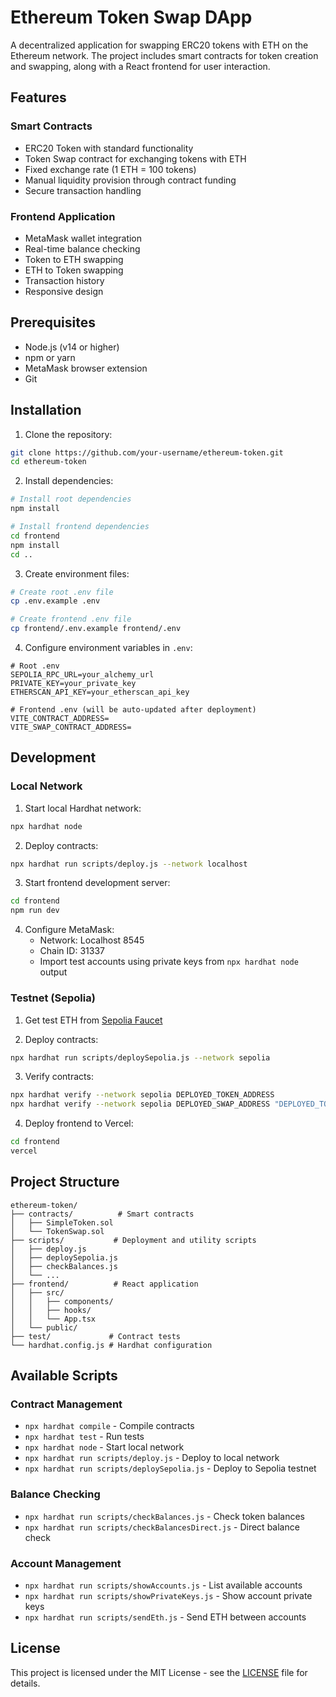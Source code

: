 # Ethereum Token Swap DApp

A decentralized application for swapping ERC20 tokens with ETH on the Ethereum network. The project includes smart contracts for token creation and swapping, along with a React frontend for user interaction.

## Features

### Smart Contracts
- ERC20 Token with standard functionality
- Token Swap contract for exchanging tokens with ETH
- Fixed exchange rate (1 ETH = 100 tokens)
- Manual liquidity provision through contract funding
- Secure transaction handling

### Frontend Application
- MetaMask wallet integration
- Real-time balance checking
- Token to ETH swapping
- ETH to Token swapping
- Transaction history
- Responsive design

## Prerequisites

- Node.js (v14 or higher)
- npm or yarn
- MetaMask browser extension
- Git

## Installation

1. Clone the repository:
```bash
git clone https://github.com/your-username/ethereum-token.git
cd ethereum-token
```

2. Install dependencies:
```bash
# Install root dependencies
npm install

# Install frontend dependencies
cd frontend
npm install
cd ..
```

3. Create environment files:
```bash
# Create root .env file
cp .env.example .env

# Create frontend .env file
cp frontend/.env.example frontend/.env
```

4. Configure environment variables in `.env`:
```env
# Root .env
SEPOLIA_RPC_URL=your_alchemy_url
PRIVATE_KEY=your_private_key
ETHERSCAN_API_KEY=your_etherscan_api_key

# Frontend .env (will be auto-updated after deployment)
VITE_CONTRACT_ADDRESS=
VITE_SWAP_CONTRACT_ADDRESS=
```

## Development

### Local Network

1. Start local Hardhat network:
```bash
npx hardhat node
```

2. Deploy contracts:
```bash
npx hardhat run scripts/deploy.js --network localhost
```

3. Start frontend development server:
```bash
cd frontend
npm run dev
```

4. Configure MetaMask:
   - Network: Localhost 8545
   - Chain ID: 31337
   - Import test accounts using private keys from `npx hardhat node` output

### Testnet (Sepolia)

1. Get test ETH from [Sepolia Faucet](https://sepoliafaucet.com/)

2. Deploy contracts:
```bash
npx hardhat run scripts/deploySepolia.js --network sepolia
```

3. Verify contracts:
```bash
npx hardhat verify --network sepolia DEPLOYED_TOKEN_ADDRESS
npx hardhat verify --network sepolia DEPLOYED_SWAP_ADDRESS "DEPLOYED_TOKEN_ADDRESS"
```

4. Deploy frontend to Vercel:
```bash
cd frontend
vercel
```

## Project Structure

```
ethereum-token/
├── contracts/          # Smart contracts
│   ├── SimpleToken.sol
│   └── TokenSwap.sol
├── scripts/           # Deployment and utility scripts
│   ├── deploy.js
│   ├── deploySepolia.js
│   ├── checkBalances.js
│   └── ...
├── frontend/          # React application
│   ├── src/
│   │   ├── components/
│   │   ├── hooks/
│   │   └── App.tsx
│   └── public/
├── test/             # Contract tests
└── hardhat.config.js # Hardhat configuration
```

## Available Scripts

### Contract Management
- `npx hardhat compile` - Compile contracts
- `npx hardhat test` - Run tests
- `npx hardhat node` - Start local network
- `npx hardhat run scripts/deploy.js` - Deploy to local network
- `npx hardhat run scripts/deploySepolia.js` - Deploy to Sepolia testnet

### Balance Checking
- `npx hardhat run scripts/checkBalances.js` - Check token balances
- `npx hardhat run scripts/checkBalancesDirect.js` - Direct balance check

### Account Management
- `npx hardhat run scripts/showAccounts.js` - List available accounts
- `npx hardhat run scripts/showPrivateKeys.js` - Show account private keys
- `npx hardhat run scripts/sendEth.js` - Send ETH between accounts

## License

This project is licensed under the MIT License - see the [LICENSE](LICENSE) file for details.